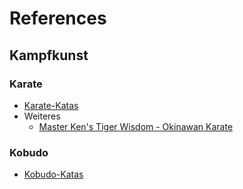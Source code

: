 # References

## Kampfkunst

### Karate

* [Karate-Katas](./KarateKatas.md)
* Weiteres
    * [Master Ken's Tiger Wisdom - Okinawan Karate](https://www.youtube.com/watch?v=_wXNDSWGfK4)

### Kobudo

* [Kobudo-Katas](./KobudoKatas.md)